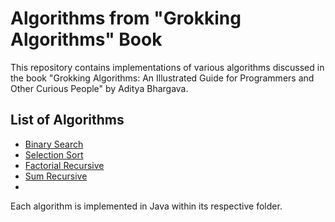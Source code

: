 # Algorithms from "Grokking Algorithms" Book

This repository contains implementations of various algorithms discussed in the book "Grokking Algorithms: An Illustrated Guide for Programmers and Other Curious People" by Aditya Bhargava.

## List of Algorithms

- [Binary Search](https://github.com/lfernando-cn/Algorithms/blob/main/Binary_Search/src/App.java)
- [Selection Sort](https://github.com/lfernando-cn/Algorithms/blob/main/Selection_Sort/src/App.java)
- [Factorial Recursive](https://github.com/lfernando-cn/Algorithms/blob/main/Factorial_Recursive/src/App.java)
- [Sum Recursive](https://github.com/lfernando-cn/Algorithms/blob/main/Sum_Recursive/src/App.java)
- <!-- Add more as you implement -->

Each algorithm is implemented in Java within its respective folder.

